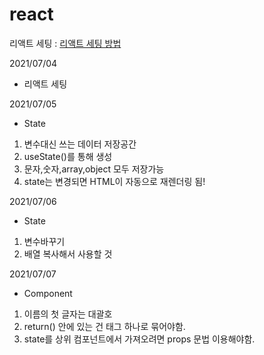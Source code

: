 # react

리액트 세팅 : <a href="https://www.notion.so/VScode-setting-c47710cca9d54a399d8e1a4513e5b4e6">리액트 세팅 방법</a>

2021/07/04
- 리액트 세팅 

2021/07/05
- State
1. 변수대신 쓰는 데이터 저장공간
2. useState()를 통해 생성
3. 문자,숫자,array,object 모두 저장가능
4. state는 변경되면 HTML이 자동으로 재렌더링 됨!

2021/07/06
- State
1. 변수바꾸기
2. 배열 복사해서 사용할 것

2021/07/07
- Component
1. 이름의 첫 글자는 대괄호
2. return() 안에 있는 건 태그 하나로 묶어야함.
3. state를 상위 컴포넌트에서 가져오려면 props 문법 이용해야함.
